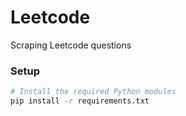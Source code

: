 # Leetcode

Scraping Leetcode questions

### Setup

```bash
# Install the required Python modules
pip install -r requirements.txt
```

